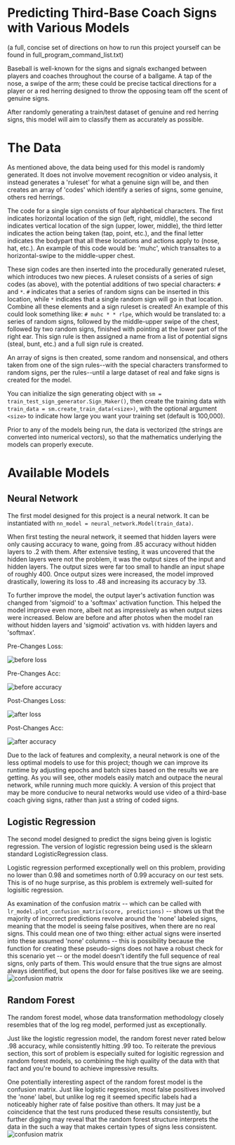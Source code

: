 # Predicting Third-Base Coach Signs with Various Models
(a full, concise set of directions on how to run this project yourself can be found in full_program_command_list.txt)

Baseball is well-known for the signs and signals exchanged between players and coaches throughout the course of a ballgame. A tap of the nose, a swipe of the arm; these could be precise tactical directions for a player or a red herring designed to throw the opposing team off the scent of genuine signs.

After randomly generating a train/test dataset of genuine and red herring signs, this model will aim to classify them as accurately as possible.

# The Data
As mentioned above, the data being used for this model is randomly generated. It does not involve movement recognition or video analysis, it instead generates a 'ruleset' for what a genuine sign will be, and then creates an array of 'codes' which identify a series of signs, some genuine, others red herrings.

The code for a single sign consists of four alphbetical characters. The first indicates horizontal location of the sign (left, right, middle), the second indicates vertical location of the sign (upper, lower, middle), the third letter indicates the action being taken (tap, point, etc.), and the final letter indicates the bodypart that all these locations and actions apply to (nose, hat, etc.). An example of this code would be: 'muhc', which transaltes to a horizontal-swipe to the middle-upper chest.

These sign codes are then inserted into the procedurally generated ruleset, which introduces two new pieces. A ruleset consists of a series of sign codes (as above), with the potential additions of two special characters: `#` and ` * `. `#` indicates that a series of random signs can be inserted in this location, while ` * ` indicates that a single random sign will go in that location. Combine all these elements and a sign ruleset is created! An example of this could look something like: `# muhc * * rlpe`, which would be translated to: a series of random signs, followed by the middle-upper swipe of the chest, followed by two random signs, finished with pointing at the lower part of the right ear. This sign rule is then assigned a name from a list of potential signs (steal, bunt, etc.) and a full sign rule is created.

An array of signs is then created, some random and nonsensical, and others taken from one of the sign rules--with the special characters transformed to random signs, per the rules--until a large dataset of real and fake signs is created for the model.

You can initialize the sign generating object with `sm = train_test_sign_generator.Sign_Maker()`, then create the training data with `train_data = sm.create_train_data(<size>)`, with the optional argument `<size>` to indicate how large you want your training set (default is 100,000).

Prior to any of the models being run, the data is vectorized (the strings are converted into numerical vectors), so that the mathematics underlying the models can properly execute.

# Available Models
## Neural Network
The first model designed for this project is a neural network. It can be instantiated with `nn_model = neural_network.Model(train_data)`.

When first testing the neural network, it seemed that hidden layers were only causing accuracy to wane, going from .85 accuracy without hidden layers to .2 with them. After extensive testing, it was uncovered that the hidden layers were not the problem, it was the output sizes of the input and hidden layers. The output sizes were far too small to handle an input shape of roughly 400. Once output sizes were increased, the model improved drastically, lowering its loss to .48 and increasing its accuracy by .13.

To further improve the model, the output layer's activation function was changed from 'sigmoid' to a 'softmax' activation function. This helped the model improve even more, albeit not as impressively as when output sizes were increased. Below are before and after photos when the model ran without hidden layers and 'sigmoid' activation vs. with hidden layers and 'softmax'.

Pre-Changes Loss:

![before loss](https://github.com/bjhammack/predictive_models_to_id_baseball_signs/blob/master/images/nn_pre_sm_loss.png?raw=true "Before Loss")

Pre-Changes Acc:

![before accuracy](https://github.com/bjhammack/predictive_models_to_id_baseball_signs/blob/master/images/nn_pre_sm_acc.png?raw=true "Before Accuracy")

Post-Changes Loss:

![after loss](https://github.com/bjhammack/predictive_models_to_id_baseball_signs/blob/master/images/nn_post_sm_loss.png?raw=true "After Loss")

Post-Changes Acc:

![after accuracy](https://github.com/bjhammack/predictive_models_to_id_baseball_signs/blob/master/images/nn_post_sm_acc.png?raw=true "After Accuracy")

Due to the lack of features and complexity, a neural network is one of the less optimal models to use for this project; though we can improve its runtime by adjusting epochs and batch sizes based on the results we are getting. As you will see, other models easily match and outpace the neural network, while running much more quickly. A version of this project that may be more conducive to neural networks would use video of a third-base coach giving signs, rather than just a string of coded signs.

## Logistic Regression
The second model designed to predict the signs being given is logistic regression. The version of logistic regression being used is the sklearn standard LogisticRegression class.

Logistic regression performed exceptionally well on this problem, providing no lower than 0.98 and sometimes north of 0.99 accuracy on our test sets. This is of no huge surprise, as this problem is extremely well-suited for logisitic regression.

As examination of the confusion matrix -- which can be called with `lr_model.plot_confusion_matrix(score, predictions)` -- shows us that the majority of incorrect predictions revolve around the 'none' labeled signs, meaning that the model is seeing false positives, when there are no real signs. This could mean one of two thing: either actual signs were inserted into these assumed 'none' columns -- this is possibility because the function for creating these pseudo-signs does not have a robust check for this scenario yet -- or the model doesn't identify the full sequence of real signs, only parts of them. This would ensure that the true signs are almost always identified, but opens the door for false positives like we are seeing.
![confusion matrix](https://github.com/bjhammack/predictive_models_to_id_baseball_signs/blob/master/images/lr_confusion_matrix.png?raw=true)

## Random Forest
The random forest model, whose data transformation methodology closely resembles that of the log reg model, performed just as exceptionally.

Just like the logistic regression model, the random forest never rated below .98 accuracy, while consistently hitting .99 too. To reiterate the previous section, this sort of problem is especially suited for logisitic regression and random forest models, so combining the high quality of the data with that fact and you're bound to achieve impressive results.

One potentially interesting aspect of the random forest model is the confusion matrix. Just like logistic regression, most false positives involved the 'none' label, but unlike log reg it seemed specific labels had a noticeably higher rate of false positive than others. It may just be a coincidence that the test runs produced these results consistently, but further digging may reveal that the random forest structure interprets the data in the such a way that makes certain types of signs less consistent.
![confusion matrix](https://github.com/bjhammack/predictive_models_to_id_baseball_signs/blob/master/images/rf_confusion_matrix.png?raw=true)